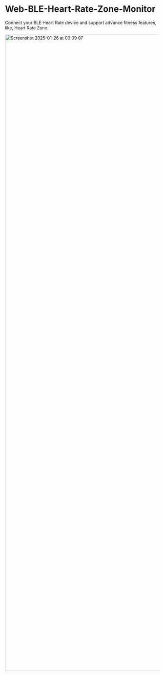 # Web-BLE-Heart-Rate-Zone-Monitor
Connect your BLE Heart Rate device and support advance fitness features, like, Heart Rate Zone.

<img width="2078" alt="Screenshot 2025-01-26 at 00 09 07" src="https://github.com/user-attachments/assets/8afbde19-871b-4c94-a7ed-d76b7cd5f15c" />

